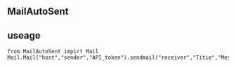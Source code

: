 ## MailAutoSent


## useage

```
from MailAutoSent impirt Mail
Mail.Mail("host","sender","API_token").sendmail("receiver","Titie","Message")
```